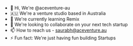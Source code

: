 - 👋 Hi, We're @aceventure-au
- 🇦🇺 We're a venture studio based in Australia
- 🌱 We're currently learning Remix
- 💞️ We're looking to collaborate on your next tech startup
- 📫 How to reach us - saurabh@aceventure.au
- ⚡ Fun fact: We're just having fun building Startups

<!---
aceventure-au/aceventure-au is a ✨ special ✨ repository because its `README.md` (this file) appears on your GitHub profile.
You can click the Preview link to take a look at your changes.
--->
